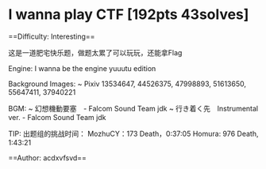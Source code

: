 # I wanna play CTF [192pts 43solves]

==Difficulty: Interesting==

这是一道肥宅快乐题，做题太累了可以玩玩，还能拿Flag

Engine: I wanna be the engine yuuutu edition

Background Images: 
~ Pixiv 13534647, 44526375, 47998893, 51613650, 55647411, 37940221

 BGM: 
~ 幻想機動要塞　- Falcom Sound Team jdk
~ 行き着く先　Instrumental ver.  - Falcom Sound Team jdk

TIP: 出题组的挑战时间：
MozhuCY：173 Death，0:37:05
Homura: 976 Death, 1:43:21


==Author: acdxvfsvd==
